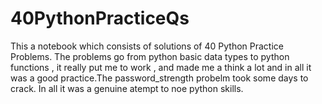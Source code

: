 # 40PythonPracticeQs
This a notebook which consists of  solutions of 40 Python Practice Problems. 
The problems go from python basic data types to python functions , it really put me to work , and made me a think a lot and in all it was a good practice.The password_strength probelm took some days to crack.
In all it was a genuine atempt  to noe python skills.
